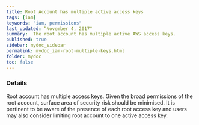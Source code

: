 ```yaml
---
title: Root Account has multiple active access keys
tags: [iam]
keywords: "iam, permissions"
last_updated: “November 4, 2017"
summary:  The root account has multiple active AWS access keys.
published: true
sidebar: mydoc_sidebar
permalink: mydoc_iam-root-multiple-keys.html
folder: mydoc
toc: false
---
```


### Details  
Root account has multiple access keys. Given the broad permissions of the root account, surface area of security risk should be minimised. It is pertinent to be aware of the presence of each root access key and users may also consider limiting root account to one active access key.

